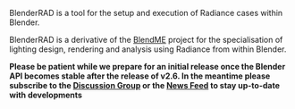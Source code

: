 BlenderRAD is a tool for the setup and execution of Radiance cases within Blender.

BlenderRAD is a derivative of the [BlendME](https://sites.google.com/site/opendesignsolutions/blendme) project for the specialisation of lighting design, rendering and analysis using Radiance from within Blender.

**Please be patient while we prepare for an initial release once the Blender API becomes stable after the release of v2.6.  In the meantime please subscribe to the [Discussion Group](http://groups.google.com/group/blendme) or the [News Feed](https://sites.google.com/site/opendesignsolutions/news) to stay up-to-date with developments**